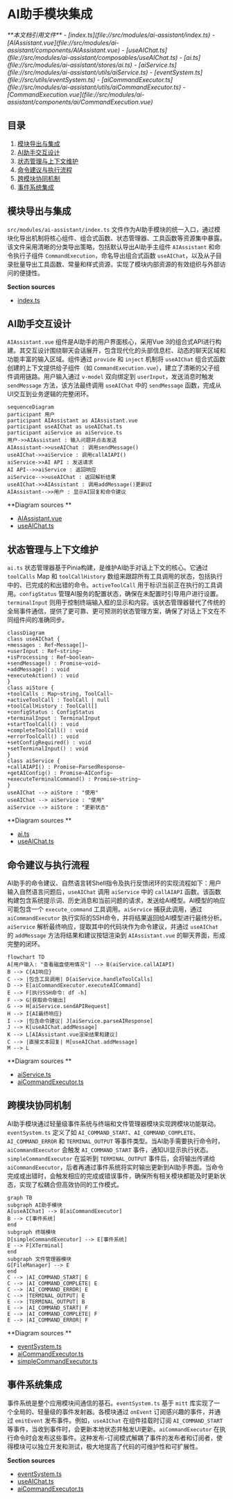 # AI助手模块集成

<cite>
**本文档引用文件**   
- [index.ts](file://src/modules/ai-assistant/index.ts)
- [AIAssistant.vue](file://src/modules/ai-assistant/components/AIAssistant.vue)
- [useAIChat.ts](file://src/modules/ai-assistant/composables/useAIChat.ts)
- [ai.ts](file://src/modules/ai-assistant/stores/ai.ts)
- [aiService.ts](file://src/modules/ai-assistant/utils/aiService.ts)
- [eventSystem.ts](file://src/utils/eventSystem.ts)
- [aiCommandExecutor.ts](file://src/modules/ai-assistant/utils/aiCommandExecutor.ts)
- [CommandExecution.vue](file://src/modules/ai-assistant/components/ai/CommandExecution.vue)
</cite>

## 目录
1. [模块导出与集成](#模块导出与集成)
2. [AI助手交互设计](#ai助手交互设计)
3. [状态管理与上下文维护](#状态管理与上下文维护)
4. [命令建议与执行流程](#命令建议与执行流程)
5. [跨模块协同机制](#跨模块协同机制)
6. [事件系统集成](#事件系统集成)

## 模块导出与集成

`src/modules/ai-assistant/index.ts` 文件作为AI助手模块的统一入口，通过模块化导出机制将核心组件、组合式函数、状态管理器、工具函数等资源集中暴露。该文件采用清晰的分类导出策略，包括默认导出AI助手主组件 `AIAssistant` 和命令执行子组件 `CommandExecution`，命名导出组合式函数 `useAIChat`，以及从子目录批量导出工具函数、常量和样式资源，实现了模块内部资源的有效组织与外部访问的便捷性。

**Section sources**
- [index.ts](file://src/modules/ai-assistant/index.ts#L1-L27)

## AI助手交互设计

`AIAssistant.vue` 组件是AI助手的用户界面核心，采用Vue 3的组合式API进行构建。其交互设计围绕聊天会话展开，包含现代化的头部信息栏、动态的聊天区域和功能丰富的输入区域。组件通过 `provide` 和 `inject` 机制将 `useAIChat` 组合式函数创建的上下文提供给子组件（如 `CommandExecution.vue`），建立了清晰的父子组件调用链路。用户输入通过 `v-model` 双向绑定到 `userInput`，发送消息时触发 `sendMessage` 方法，该方法最终调用 `useAIChat` 中的 `sendMessage` 函数，完成从UI交互到业务逻辑的完整闭环。

```mermaid
sequenceDiagram
participant 用户
participant AIAssistant as AIAssistant.vue
participant useAIChat as useAIChat.ts
participant aiService as aiService.ts
用户->>AIAssistant : 输入问题并点击发送
AIAssistant->>useAIChat : 调用sendMessage()
useAIChat->>aiService : 调用callAIAPI()
aiService->>AI API : 发送请求
AI API-->>aiService : 返回响应
aiService-->>useAIChat : 返回解析结果
useAIChat->>AIAssistant : 调用addMessage()更新UI
AIAssistant-->>用户 : 显示AI回复和命令建议
```

**Diagram sources **
- [AIAssistant.vue](file://src/modules/ai-assistant/components/AIAssistant.vue#L1-L696)
- [useAIChat.ts](file://src/modules/ai-assistant/composables/useAIChat.ts#L24-L615)

## 状态管理与上下文维护

`ai.ts` 状态管理器基于Pinia构建，是维护AI助手对话上下文的核心。它通过 `toolCalls` Map 和 `toolCallHistory` 数组来跟踪所有工具调用的状态，包括执行中的、已完成的和出错的命令。`activeToolCall` 用于标识当前正在执行的工具调用。`configStatus` 管理AI服务的配置状态，确保在未配置时引导用户进行设置。`terminalInput` 则用于控制终端输入框的显示和内容。该状态管理器替代了传统的全局事件通信，提供了更可靠、更可预测的状态管理方案，确保了对话上下文在不同组件间的准确同步。

```mermaid
classDiagram
class useAIChat {
+messages : Ref~Message[]~
+userInput : Ref~string~
+isProcessing : Ref~boolean~
+sendMessage() : Promise~void~
+addMessage() : void
+executeAction() : void
}
class aiStore {
+toolCalls : Map~string, ToolCall~
+activeToolCall : ToolCall | null
+toolCallHistory : ToolCall[]
+configStatus : ConfigStatus
+terminalInput : TerminalInput
+startToolCall() : void
+completeToolCall() : void
+errorToolCall() : void
+setConfigRequired() : void
+setTerminalInput() : void
}
class aiService {
+callAIAPI() : Promise~ParsedResponse~
+getAIConfig() : Promise~AIConfig~
+executeTerminalCommand() : Promise~string~
}
useAIChat --> aiStore : "使用"
useAIChat --> aiService : "使用"
aiService --> aiStore : "更新状态"
```

**Diagram sources **
- [ai.ts](file://src/modules/ai-assistant/stores/ai.ts#L18-L271)
- [useAIChat.ts](file://src/modules/ai-assistant/composables/useAIChat.ts#L24-L615)

## 命令建议与执行流程

AI助手的命令建议、自然语言转Shell指令及执行反馈闭环的实现流程如下：用户输入自然语言问题后，`useAIChat` 调用 `aiService` 中的 `callAIAPI` 函数。该函数构建包含系统提示词、历史消息和当前问题的请求，发送给AI模型。AI模型的响应可能包含一个 `execute_command` 工具调用。`aiService` 捕获此调用，通过 `aiCommandExecutor` 执行实际的SSH命令，并将结果返回给AI模型进行最终分析。`aiService` 解析最终响应，提取其中的代码块作为命令建议，并通过 `useAIChat` 的 `addMessage` 方法将结果和建议按钮渲染到 `AIAssistant.vue` 的聊天界面，形成完整的闭环。

```mermaid
flowchart TD
A[用户输入: "查看磁盘使用情况"] --> B(aiService.callAIAPI)
B --> C{AI响应}
C --> |包含工具调用| D[aiService.handleToolCalls]
D --> E[aiCommandExecutor.executeAICommand]
E --> F[执行SSH命令: df -h]
F --> G[获取命令输出]
G --> H[aiService.sendAPIRequest]
H --> I{AI最终响应}
I --> |包含命令建议| J[aiService.parseAIResponse]
J --> K[useAIChat.addMessage]
K --> L[AIAssistant.vue渲染结果和建议]
C --> |直接文本回复| M[useAIChat.addMessage]
M --> L
```

**Diagram sources **
- [aiService.ts](file://src/modules/ai-assistant/utils/aiService.ts#L1-L720)
- [aiCommandExecutor.ts](file://src/modules/ai-assistant/utils/aiCommandExecutor.ts#L1-L126)

## 跨模块协同机制

AI助手模块通过轻量级事件系统与终端和文件管理器模块实现跨模块功能联动。`eventSystem.ts` 定义了如 `AI_COMMAND_START`、`AI_COMMAND_COMPLETE`、`AI_COMMAND_ERROR` 和 `TERMINAL_OUTPUT` 等事件类型。当AI助手需要执行命令时，`aiCommandExecutor` 会触发 `AI_COMMAND_START` 事件，通知UI显示执行状态。`simpleCommandExecutor` 在监听到 `TERMINAL_OUTPUT` 事件后，会将输出传递给 `aiCommandExecutor`，后者再通过事件系统将实时输出更新到AI助手界面。当命令完成或出错时，会触发相应的完成或错误事件，确保所有相关模块都能及时更新状态，实现了松耦合但高效协同的工作模式。

```mermaid
graph TB
subgraph AI助手模块
A[useAIChat] --> B[aiCommandExecutor]
B --> C[事件系统]
end
subgraph 终端模块
D[simpleCommandExecutor] --> E[事件系统]
E --> F[XTerminal]
end
subgraph 文件管理器模块
G[FileManager] --> E
end
C --> |AI_COMMAND_START| E
C --> |AI_COMMAND_COMPLETE| E
C --> |AI_COMMAND_ERROR| E
C --> |TERMINAL_OUTPUT| E
E --> |TERMINAL_OUTPUT| B
E --> |AI_COMMAND_START| F
E --> |AI_COMMAND_COMPLETE| F
E --> |AI_COMMAND_ERROR| F
```

**Diagram sources **
- [eventSystem.ts](file://src/utils/eventSystem.ts#L11-L33)
- [aiCommandExecutor.ts](file://src/modules/ai-assistant/utils/aiCommandExecutor.ts#L1-L126)
- [simpleCommandExecutor.ts](file://src/modules/terminal/utils/simpleCommandExecutor.ts#L1-L476)

## 事件系统集成

事件系统是整个应用模块间通信的基石。`eventSystem.ts` 基于 `mitt` 库实现了一个全局的、轻量级的事件发射器。各模块通过 `onEvent` 订阅感兴趣的事件，并通过 `emitEvent` 发布事件。例如，`useAIChat` 在组件挂载时订阅 `AI_COMMAND_START` 等事件，当收到事件时，会更新本地状态并触发UI更新。`aiCommandExecutor` 在执行命令时会发布这些事件。这种发布-订阅模式解耦了事件的发布者和订阅者，使得模块可以独立开发和测试，极大地提高了代码的可维护性和可扩展性。

**Section sources**
- [eventSystem.ts](file://src/utils/eventSystem.ts#L1-L287)
- [useAIChat.ts](file://src/modules/ai-assistant/composables/useAIChat.ts#L24-L615)
- [aiCommandExecutor.ts](file://src/modules/ai-assistant/utils/aiCommandExecutor.ts#L1-L126)